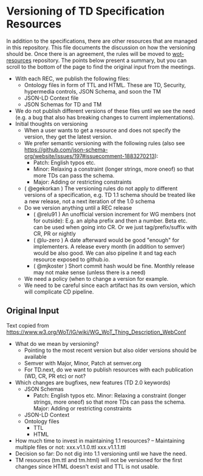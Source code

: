 # Versioning of TD Specification Resources

In addition to the specifications, there are other resources that are managed in this repository.
This file documents the discussion on how the versioning should be.
Once there is an agreement, the rules will be moved to [wot-resources](https://github.com/w3c/wot-resources) repository.
The points below present a summary, but you can scroll to the bottom of the page to find the original input from the meetings.

- With each REC, we publish the following files:
  - Ontology files in form of TTL and HTML. These are TD, Security, hypermedia controls, JSON Schema, and soon the TM
  - JSON-LD Context file
  - JSON Schemas for TD and TM
- We do not publish different versions of these files until we see the need (e.g. a bug that also has breaking changes to current implementations).
- Initial thoughts on versioning
  - When a user wants to get a resource and does not specify the version, they get the latest version.
  - We prefer semantic versioning with the following rules (also see <https://github.com/json-schema-org/website/issues/197#issuecomment-1883270213>):
    - Patch: English typos etc.
    - Minor: Relaxing a constraint (longer strings, more oneof) so that more TDs can pass the schema.
    - Major: Adding or restricting constraints
  - ( @egekorkan ) The versioning rules do not apply to different versions of a specification, e.g. TD 1.1 schema should be treated like a new release, not a next iteration of the 1.0 schema
  - Do we version anything until a REC release
    - ( @relu91 ) An unofficial version increment for WG members (not for outside): E.g. an alpha prefix and then a number. Beta etc. can be used when going into CR. Or we just tag/prefix/suffix with CR, PR or nightly
    - ( @lu-zero ) A date afterward would be good "enough" for implementers. A release every month (in addition to semver) would be also good. We can also pipeline it and tag each resource exposed to github.io.
    - ( @mjkoster ) Short commit hash would be fine. Monthly release may not make sense (unless there is a need)
  - We need a policy (when to change a version for example.
  - We need to be careful since each artifact has its own version, which will complicate CD pipeline.

## Original Input

Text copied from <https://www.w3.org/WoT/IG/wiki/WG_WoT_Thing_Description_WebConf>

- What do we mean by versioning?
  - Pointing to the most recent version but also older versions should be available
  - Semver with Major, Minor, Patch at semver.org
  - For TD.next, do we want to publish resources with each publication (WD, CR, PR etc) or not?
- Which changes are bugfixes, new features (TD 2.0 keywords)
  - JSON Schemas
    - Patch: English typos etc. Minor: Relaxing a constraint (longer strings, more oneof) so that more TDs can pass the schema. Major: Adding or restricting constraints
  - JSON-LD Context
  - Ontology files
    - TTL
    - HTML
- How much time to invest in maintaining 1.1 resources?
  – Maintaining multiple files or not: xxx.v1.1.0.ttl xxx.v1.1.1.ttl
- Decision so far: Do not dig into 1.1 versioning until we have the need.
- TM resources (tm.ttl and tm.html) will not be versioned for the first changes since HTML doesn't exist and TTL is not usable.
